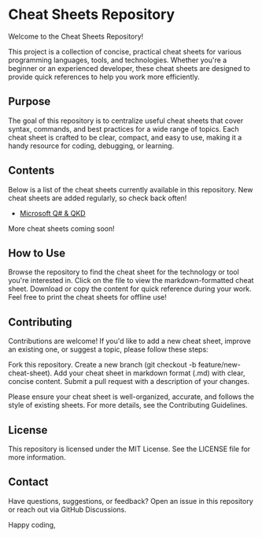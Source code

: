 # Cheat Sheets Repository
Welcome to the Cheat Sheets Repository! 

This project is a collection of concise, practical cheat sheets for various programming languages, tools, and technologies. Whether you're a beginner or an experienced developer, these cheat sheets are designed to provide quick references to help you work more efficiently.

## Purpose
The goal of this repository is to centralize useful cheat sheets that cover syntax, commands, and best practices for a wide range of topics. Each cheat sheet is crafted to be clear, compact, and easy to use, making it a handy resource for coding, debugging, or learning.

## Contents
Below is a list of the cheat sheets currently available in this repository. New cheat sheets are added regularly, so check back often!
- [Microsoft Q# & QKD](https://github.com/jullyanolino/cheat_sheets/blob/main/quantum/q-sharp-qkd/index.html)

More cheat sheets coming soon!

## How to Use

Browse the repository to find the cheat sheet for the technology or tool you're interested in.
Click on the file to view the markdown-formatted cheat sheet.
Download or copy the content for quick reference during your work.
Feel free to print the cheat sheets for offline use!

## Contributing
Contributions are welcome! If you'd like to add a new cheat sheet, improve an existing one, or suggest a topic, please follow these steps:

Fork this repository.
Create a new branch (git checkout -b feature/new-cheat-sheet).
Add your cheat sheet in markdown format (.md) with clear, concise content.
Submit a pull request with a description of your changes.

Please ensure your cheat sheet is well-organized, accurate, and follows the style of existing sheets. For more details, see the Contributing Guidelines.

## License
This repository is licensed under the MIT License. See the LICENSE file for more information.

## Contact
Have questions, suggestions, or feedback? Open an issue in this repository or reach out via GitHub Discussions.

Happy coding,
